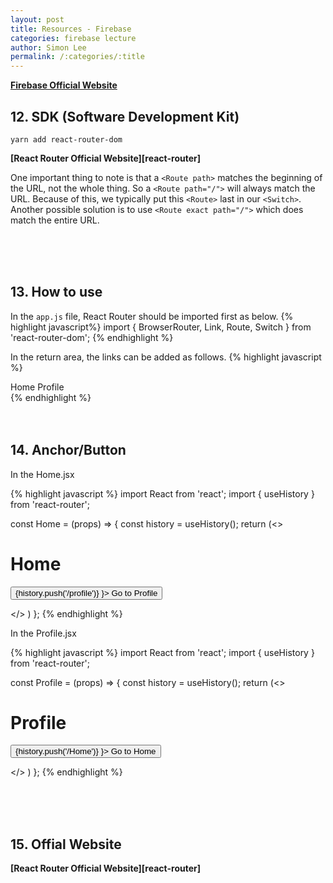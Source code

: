 ```yaml
---
layout: post
title: Resources - Firebase
categories: firebase lecture
author: Simon Lee
permalink: /:categories/:title
---
```


<strong>[Firebase Official Website][firebase]</strong>

## 12. SDK (Software Development Kit)

`yarn add react-router-dom`

<strong>[React Router Official Website][react-router]</strong>

One important thing to note is that a `<Route path>` matches the beginning of the URL, not the whole thing. So a `<Route path="/">` will always match the URL. Because of this, we typically put this `<Route>` last in our `<Switch>`. Another possible solution is to use `<Route exact path="/">` which does match the entire URL.

<br>
<br>
<br>

## 13. How to use

In the `app.js` file, React Router should be imported first as below.
{% highlight javascript%}
import { BrowserRouter, Link, Route, Switch } from 'react-router-dom';
{% endhighlight %}

In the return area, the links can be added as follows.
{% highlight javascript %}

<BrowserRouter>
  <nav>
    <Link to="/">Home</Link>
    <Link to="/profile">Profile</Link>
  </nav>
  <Switch>
    <Route path={["/", "/home"]} exact>
      <Home />
    </Route>
    <Route path="/profile">
      <Profile />
    </Route>
  </Switch>
</BrowserRouter>
{% endhighlight %}

<br>
<br>
<br>

## 14. Anchor/Button

In the Home.jsx

{% highlight javascript %}
import React from 'react';
import { useHistory } from 'react-router';

const Home = (props) => {
const history = useHistory();
return (<>

<h1>Home</h1>
<button onClick={ () => {history.push('/profile')} }>
Go to Profile</button>

</>
)
};
{% endhighlight %}

In the Profile.jsx

{% highlight javascript %}
import React from 'react';
import { useHistory } from 'react-router';

const Profile = (props) => {
const history = useHistory();
return (<>

<h1>Profile</h1>
<button onClick={ () => {history.push('/Home')} }>
Go to Home</button>

</>
)
};
{% endhighlight %}

<br>
<br>
<br>

## 15. Offial Website

<strong>[React Router Official Website][react-router]</strong>

[firebase]: https://firebase.google.com/

<br>
<br>
<br>
